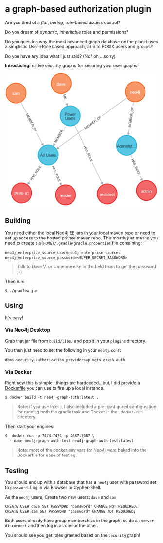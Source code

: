 # a graph-based authorization plugin

Are you tired of a *flat*, *boring*, role-based access control?

Do you dream of *dynamic*, *inheritable* roles and permissions?

Do you question why the most advanced graph database on the planet uses a
simplistic User->Role based approach, akin to POSIX users and groups?

Do you have any idea what I just said? (No? oh,...sorry)

**Introducing:** native security graphs for securing your user graphs!

![security-graph](./security-graph.png?raw=true)

## Building
You need either the local Neo4j EE jars in your local maven repo or need to set
up access to the hosted private maven repo. This mostly just means you need to
create a `${HOME}/.gradle/gradle.properties` file containing:

```properties
neo4j_enterprise_source_user=neo4j-enterprise-sources
neo4j_enterprise_source_password=<SUPER_SECRET_PASSWORD>
```

> Talk to Dave V. or someone else in the field team to get the password ;-)

Then run:

```
$ ./gradlew jar
```

## Using
It's easy!

### Via Neo4j Desktop
Grab that jar file from `build/libs/` and pop it in your `plugins` directory.

You then just need to set the following in your `neo4j.conf`:

```properties
dbms.security.authorization_providers=plugin-graph-auth
```

### Via Docker
Right now this is simple...things are hardcoded...but, I did provide a
[Dockerfile](./Dockerfile) you can use to fire up a local instance.

```
$ docker build -t neo4j-graph-auth:latest . 
```

> Note: if you use Intellij, I also included a pre-configured configuration
> for running both the gradle task and Docker in the `.docker-run` directory.

Then start your engines:

```
$  docker run -p 7474:7474 -p 7687:7687 \
  --name neo4j-graph-auth-test neo4j-graph-auth-test:latest  
```

> Note: most of the docker env vars for Neo4j were baked into the Dockerfile
> for ease of testing.

## Testing
You should end up with a database that has a `neo4j` user with password set to
`password`. Log in via Browser or Cypher-Shell.

As the `neo4j` users, Create two new users: `dave` and `sam`

```cypher
CREATE USER dave SET PASSWORD "password" CHANGE NOT REQUIRED;
CREATE USER sam SET PASSWORD "password" CHANGE NOT REQUIRED;
```

Both users already have group memberships in the graph, so do a 
`:server disconnect` and then log in as one or the other.

You should see you get roles granted based on the `security` graph!
